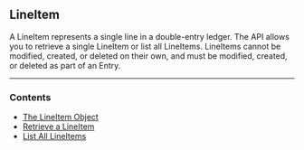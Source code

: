## LineItem

A LineItem represents a single line in a double-entry ledger. The API allows you to retrieve a single LineItem or list all LineItems. LineItems cannot be modified, created, or deleted on their own, and must be modified, created, or deleted as part of an Entry. 
___
### Contents
- [The LineItem Object](./Contents/The%20LineItem%20Object.md)
- [Retrieve a LineItem](./Contents/Retrieve%20a%20LineItem.md)
- [List All LineItems](./Contents/List%20All%20LineItems.md)